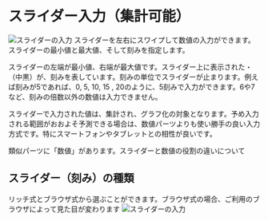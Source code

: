 # スライダー入力（集計可能）
![スライダーの入力](/parts/slide.gif)
スライダーを左右にスワイプして数値の入力ができます。スライダーの最小値と最大値、そして刻みを指定します。

スライダーの左端が最小値、右端が最大値です。スライダー上に表示された・（中黒）が、刻みを表しています。刻みの単位でスライダーが止まります。例えば刻みが5であれば、0, 5, 10, 15 , 20のように、5刻みで入力ができます。6や7など、刻みの倍数以外の数値は入力できません。

スライダーで入力された値は、集計され、グラフ化の対象となります。予め入力される範囲がおおよそ予測できる場合は、数値パーツよりも使い勝手の良い入力方式です。特にスマートフォンやタブレットとの相性が良いです。

類似パーツに「数値」があります。スライダーと数値の役割の違いについて

## スライダー（刻み）の種類
リッチ式とブラウザ式から選ぶことができます。ブラウザ式の場合、ご利用のブラウザによって見た目が変わります
![スライダーの入力](/parts/slide2.png)

<SampleSlide />